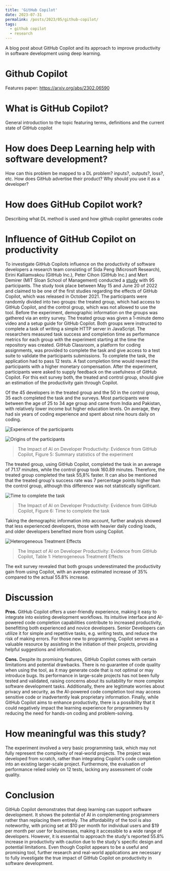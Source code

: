 ```yaml
---
title: 'GitHub Copilot'
date: 2023-07-31
permalink: /posts/2023/05/github-copilot/
tags:
  - github copilot
  - research
---
```


A blog post about GitHub Copilot and its approach to improve productivity in software development using deep learning.

Github Copilot
======

Features paper: https://arxiv.org/abs/2302.06590

What is GitHub Copilot?
======
General introduction to the topic featuring terms, definitions and the current state of GitHub copilot

How does Deep Learning help with software development?
======
How can this problem be mapped to a DL problem? inputs?, outputs?, loss?, etc.
How does GitHub advertise their product? Why should you use it as a developer?

How does GitHub Copilot work?
======
Describing what DL method is used and how github copilot generates code

Influence of GitHub Copilot on productivity
======
To investigate GitHub Copilots influence on the productivity of software developers a research team consisting of Sida Peng (Microsoft Research), Eirini Kalliamvakou (GitHub Inc.), Peter Cihon (GitHub Inc.) and Mert Demirer (MIT Sloan School of Management) conducted a [study](https://arxiv.org/abs/2302.06590) with 95 participants. The study took place between May 15 and June 20 of 2022 and claimed to be one of the first studies regarding the effects of GitHub Copilot, which was released in October 2021. 
The participants were randomly divided into two groups: the treated group, which had access to GitHub Copilot, and the control group, which was not allowed to use the tool. Before the experiment, demographic information on the groups was gathered via an entry survey. 
The treated group was given a 1-minute demo video and a setup guide for GitHub Copilot. Both groups were instructed to complete a task of writing a simple HTTP server in JavaScript.  The researchers measured task success and completion time as performance metrics for each group with the experiment starting at the time the repository was created. GitHub Classroom, a platform for coding assignments, was provided to complete the task and give access to a test suite to validate the participants submissions. To complete the task, the application had to pass 12 tests. A fast completion time would reward the participants with a higher monetary compensation. After the experiment, participants were asked to supply feedback on the usefulness of GitHub Copilot. For this exit survey both, the treated and control group, should give an estimation of the productivity gain through Copilot.

Of the 45 developers in the treated group and the 50 in the control group, 35 each completed the task and the surveys. Most participants were between the age of 25 to 34 age group and came from India and Pakistan, with relatively lower income but higher education levels. On average, they had six years of coding experience and spent about nine hours daily on coding.

![Experience of the participants](/_posts/demogr1.png "Experience of the participants")

![Origins of the participants](/_posts/demogr2.png "Origins of the participants")
  > The Impact of AI on Developer Productivity: Evidence from GitHub Copilot, Figure 5: Summary statistics of the experiment


The treated group, using GitHub Copilot, completed the task in an average of 71.17 minutes, while the control group took 160.89 minutes. Therefore, the treated group completed the task 55,8% faster. It can also be mentioned that the treated group's success rate was 7 percentage points higher than the control group, although this difference was not statistically significant. 

![Time to complete the task](/images/timecompleted.png "Time to complete the task")
  > The Impact of AI on Developer Productivity: Evidence from GitHub Copilot, Figure 6: Time to complete the task

Taking the demographic information into account, further analysis showed that less experienced developers, those with heavier daily coding loads, and older developers benefited more from using Copilot.

![Heterogeneous Treatment Effects](/_posts/table.png "Heterogeneous Treatment Effects")
  > The Impact of AI on Developer Productivity: Evidence from GitHub Copilot, Table 1: Heterogeneous Treatment Effects

The exit survey revealed that both groups underestimated the productivity gain from using Copilot, with an average estimated increase of 35% compared to the actual 55.8% increase. 


Discussion
======

**Pros.** GitHub Copilot offers a user-friendly experience, making it easy to integrate into existing development workflows. Its intuitive interface and AI-powered code completion capabilities contribute to increased productivity, benefitting both experienced and novice developers. Senior Developers can utilize it for simple and repetitive tasks, e.g. writing tests, and reduce the risk of making errors. For those new to programming, Copilot serves as a valuable resource by assisting in the initiation of their projects, providing helpful suggestions and information.

**Cons.** Despite its promising features, GitHub Copilot comes with certain limitations and potential drawbacks. There is no guarantee of code quality when using the tool, as it may generate code that is not optimal or may introduce bugs. Its performance in large-scale projects has not been fully tested and validated, raising concerns about its suitability for more complex software development tasks. Additionally, there are legitimate worries about privacy and security, as the AI-powered code completion tool may access sensitive code or inadvertently leak proprietary information. Finally, while GitHub Copilot aims to enhance productivity, there is a possibility that it could negatively impact the learning experience for programmers by reducing the need for hands-on coding and problem-solving.

How meaningful was this study?
=========
The experiment involved a very basic programming task, which may not fully represent the complexity of real-world projects. The project was developed from scratch, rather than integrating Copilot's code completion into an existing larger-scale project. Furthermore, the evaluation of performance relied solely on 12 tests, lacking any assessment of code quality. 


Conclusion
======
GitHub Copilot demonstrates that deep learning can support software development. It shows the potential of AI in complementing programmers rather than replacing them entirely. The affordability of the tool is also noteworthy, with pricing set at $10 per month for individual users and $19 per month per user for businesses, making it accessible to a wide range of developers. However, it is essential to approach the study's reported 55.8% increase in productivity with caution due to the study's specific design and potential limitations. Even though Copilot appears to be a useful and promising tool, further research and real-world applications are necessary to fully investigate the true impact of GitHub Copilot on productivity in software development.

